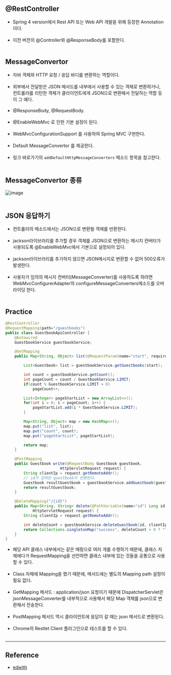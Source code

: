 @RestController
---------------

-	Spring 4 version에서 Rest API 또는 Web API 개발을 위해 등장한 Annotation이다.<br><br>
-	이전 버전의 @Controller와 @ResponseBody를 포함한다.<br><br>

MessageConvertor
----------------

-	자바 객체와 HTTP 요청 / 응답 바디를 변환하는 역할이다.<br><br>
-	외부에서 전달받은 JSON 메서드를 내부에서 사용할 수 있는 객체로 변환하거나, 컨트롤러를 리턴한 객체가 클라이언트에게 JSON으로 변환해서 전달하는 역할 등이 그 예다.<br><br>
-	@ResponseBody, @RequestBody.<br><br>
-	@EnableWebMvc 로 인한 기본 설정이 된다.<br><br>
-	WebMvcConfigurationSupport 를 사용하여 Spring MVC 구현한다.<br><br>
-	Default MessageConvertor 를 제공한다.<br><br>
-	링크 바로가기의 `addDefaultHttpMessageConverters` 메소드 항목을 참고한다.<br><br>

MessageConvertor 종류
---------------------

![image](https://user-images.githubusercontent.com/56240505/70691659-f1a9e100-1cfc-11ea-9f26-0f9e8d62c868.png)<br><br>

JSON 응답하기
-------------

-	컨트롤러의 메소드에서는 JSON으로 변환될 객체를 반환한다.<br><br>
-	jackson라이브러리를 추가할 경우 객체를 JSON으로 변환하는 메시지 컨버터가 사용되도록 @EnableWebMvc에서 기본으로 설정되어 있다.<br><br>
-	jackson라이브러리를 추가하지 않으면 JSON메시지로 변환할 수 없어 500오류가 발생한다.<br><br>
-	사용자가 임의의 메시지 컨버터(MessageConverter)를 사용하도록 하려면 WebMvcConfigurerAdapter의 configureMessageConverters메소드를 오버라이딩 한다.<br><br>

Practice
--------

```java
@RestController
@RequestMapping(path="/guestbooks")
public class GuestbookApiController {
    @Autowired
    GuestbookService guestbookService;

    @GetMapping
    public Map<String, Object> list(@RequestParam(name="start", required=false, defaultValue="0") int start) {

        List<Guestbook> list = guestbookService.getGuestbooks(start);

        int count = guestbookService.getCount();
        int pageCount = count / GuestbookService.LIMIT;
        if(count % GuestbookService.LIMIT > 0)
            pageCount++;

        List<Integer> pageStartList = new ArrayList<>();
        for(int i = 0; i < pageCount; i++) {
            pageStartList.add(i * GuestbookService.LIMIT);
        }

        Map<String, Object> map = new HashMap<>();
        map.put("list", list);
        map.put("count", count);
        map.put("pageStartList", pageStartList);

        return map;
    }

    @PostMapping
    public Guestbook write(@RequestBody Guestbook guestbook,
                        HttpServletRequest request) {
        String clientIp = request.getRemoteAddr();
        // id가 입력된 guestbook이 반환된다.
        Guestbook resultGuestbook = guestbookService.addGuestbook(guestbook, clientIp);
        return resultGuestbook;
    }

    @DeleteMapping("/{id}")
    public Map<String, String> delete(@PathVariable(name="id") Long id,
            HttpServletRequest request) {
        String clientIp = request.getRemoteAddr();

        int deleteCount = guestbookService.deleteGuestbook(id, clientIp);
        return Collections.singletonMap("success", deleteCount > 0 ? "true" : "false");
    }
}
```

-	해당 API 클래스 내부에서는 같은 매핑으로 여러 개를 수행하기 때문에, 클래스 자체에다가 RequestMapping을 선언하면 클래스 내부에 있는 것들을 공통으로 사용할 수 있다.<br><br>
-	Class 자체에 Mapping을 했기 때문에, 메서드에는 별도의 Mapping path 설정이 필요 없다.<br><br>
-	GetMapping 메서드 : application/json 요청이기 때문에 DispatcherServlet은 jsonMessageConverter를 내부적으로 사용해서 해당 Map 객체를 json으로 변환해서 전송한다.<br><br>
-	PostMapping 메서드 역시 클라이언트에 응답이 갈 때는 json 메서드로 변환된다.<br><br>
-	Chrome의 Restlet Client 플러그인으로 테스트를 할 수 있다.<br><br>

---

Reference
---------

-	[edwith](https://www.edwith.org/boostcourse-web/lecture/16773/)
